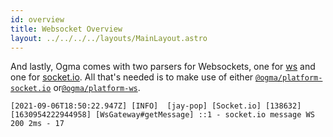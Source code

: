 ```yaml
---
id: overview
title: Websocket Overview
layout: ../../../../layouts/MainLayout.astro
---
```


And lastly, Ogma comes with two parsers for Websockets, one for [ws](https://github.com/websockets/ws) and one for [socket.io](https://socket.io). All that's needed is to make use of either [`@ogma/platform-socket.io`](/en/nestjs/ws/socket.io) or[`@ogma/platform-ws`](/en/nestjs/ws/ws).

```
[2021-09-06T18:50:22.947Z] [INFO]  [jay-pop] [Socket.io] [138632] [1630954222944958] [WsGateway#getMessage] ::1 - socket.io message WS 200 2ms - 17
```
